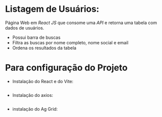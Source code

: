 # Listagem de Usuários:

Página Web em *React JS* que consome uma *API* e retorna uma tabela com dados de usuários. 
 - Possui barra de buscas
 - Filtra as buscas por nome completo, nome social e email
 - Ordena os resultados da tabela
 

# Para configuração do Projeto

- Instalação do React e do Vite:
``` 
```
 
- Instalação do axios:
``` 
```

- instalação do Ag Grid:
``` 
```


 
 

